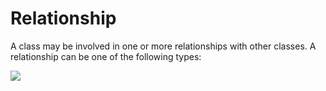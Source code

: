 # Relationship

A class may be involved in one or more relationships with other classes. A relationship can be one of the following types:

![](https://cdn-images.visual-paradigm.com/guide/uml/uml-class-diagram-tutorial/07-relationships-between-classes.png)
